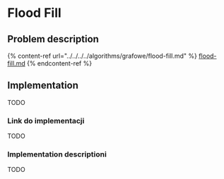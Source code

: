 # Flood Fill

## Problem description

{% content-ref url="../../../../algorithms/grafowe/flood-fill.md" %}
[flood-fill.md](../../../../algorithms/grafowe/flood-fill.md)
{% endcontent-ref %}

## Implementation

TODO

### Link do implementacji

TODO

### Implementation descriptioni

TODO
